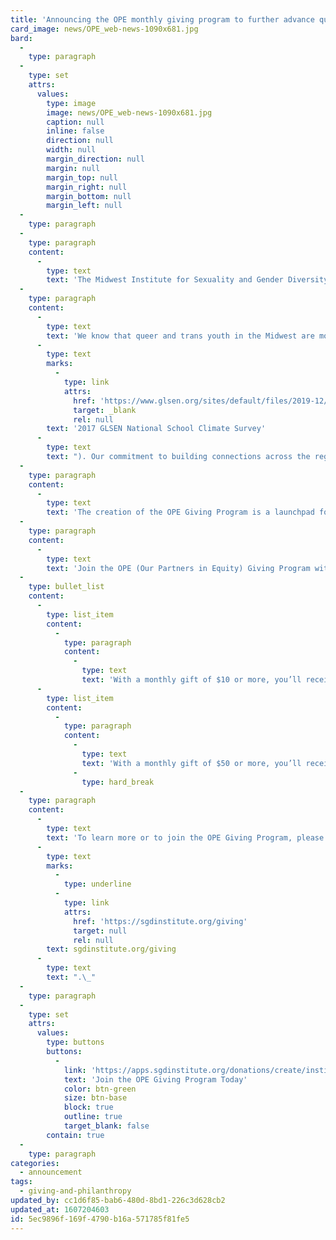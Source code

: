```yaml
---
title: 'Announcing the OPE monthly giving program to further advance queer success in the Midwest'
card_image: news/OPE_web-news-1090x681.jpg
bard:
  -
    type: paragraph
  -
    type: set
    attrs:
      values:
        type: image
        image: news/OPE_web-news-1090x681.jpg
        caption: null
        inline: false
        direction: null
        width: null
        margin_direction: null
        margin: null
        margin_top: null
        margin_right: null
        margin_bottom: null
        margin_left: null
  -
    type: paragraph
  -
    type: paragraph
    content:
      -
        type: text
        text: 'The Midwest Institute for Sexuality and Gender Diversity is pleased to announce the launch of the OPE (Our Partners in Equity) Giving Program. A nod to our favorite Midwesternism, the OPE Giving Program is created to further advance queer success in the Midwest.'
  -
    type: paragraph
    content:
      -
        type: text
        text: 'We know that queer and trans youth in the Midwest are more likely to experience “biased language, victimization, and anti-LGBTQ discriminatory school policies and practices” than in the Northeast or West ('
      -
        type: text
        marks:
          -
            type: link
            attrs:
              href: 'https://www.glsen.org/sites/default/files/2019-12/Full_NSCS_Report_English_2017.pdf'
              target: _blank
              rel: null
        text: '2017 GLSEN National School Climate Survey'
      -
        type: text
        text: "). Our commitment to building connections across the region and providing a sense of community plays a critical role in boosting health outcomes for queer and trans youth.\_"
  -
    type: paragraph
    content:
      -
        type: text
        text: 'The creation of the OPE Giving Program is a launchpad for new programs and initiatives that create more opportunities for queer and trans students to experience a sense of community, belonging, and empowerment. The fund will be a vital resource in an underfunded and overlooked region.'
  -
    type: paragraph
    content:
      -
        type: text
        text: 'Join the OPE (Our Partners in Equity) Giving Program with a monthly donation and receive exclusive benefits:'
  -
    type: bullet_list
    content:
      -
        type: list_item
        content:
          -
            type: paragraph
            content:
              -
                type: text
                text: 'With a monthly gift of $10 or more, you’ll receive a donor-exclusive quarterly newsletter with updates and behind-the-scenes information about Institute programs.'
      -
        type: list_item
        content:
          -
            type: paragraph
            content:
              -
                type: text
                text: 'With a monthly gift of $50 or more, you’ll receive an exclusive invitation to an annual virtual event.'
              -
                type: hard_break
  -
    type: paragraph
    content:
      -
        type: text
        text: 'To learn more or to join the OPE Giving Program, please visit: '
      -
        type: text
        marks:
          -
            type: underline
          -
            type: link
            attrs:
              href: 'https://sgdinstitute.org/giving'
              target: null
              rel: null
        text: sgdinstitute.org/giving
      -
        type: text
        text: ".\_"
  -
    type: paragraph
  -
    type: set
    attrs:
      values:
        type: buttons
        buttons:
          -
            link: 'https://apps.sgdinstitute.org/donations/create/institute'
            text: 'Join the OPE Giving Program Today'
            color: btn-green
            size: btn-base
            block: true
            outline: true
            target_blank: false
        contain: true
  -
    type: paragraph
categories:
  - announcement
tags:
  - giving-and-philanthropy
updated_by: cc1d6f85-bab6-480d-8bd1-226c3d628cb2
updated_at: 1607204603
id: 5ec9896f-169f-4790-b16a-571785f81fe5
---
```

